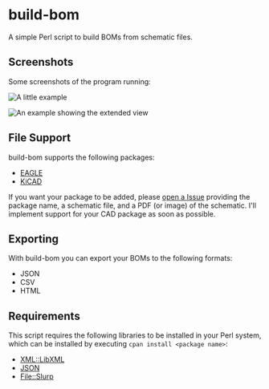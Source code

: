 # build-bom

A simple Perl script to build BOMs from schematic files.


## Screenshots

Some screenshots of the program running:

![A little example](http://i.imgur.com/8cn89F7.png)

![An example showing the extended view](http://i.imgur.com/NZrKEoD.png)


## File Support

build-bom supports the following packages:

  - [EAGLE](http://www.cadsoftusa.com/)
  - [KiCAD](http://www.kicad-pcb.org/)

If you want your package to be added, please [open a Issue](https://github.com/nathanpc/build-bom/issues/new) providing the package name, a schematic file, and a PDF (or image) of the schematic. I'll implement support for your CAD package as soon as possible.


## Exporting

With build-bom you can export your BOMs to the following formats:

  - JSON
  - CSV
  - HTML


## Requirements

This script requires the following libraries to be installed in your Perl system, which can be installed by executing `cpan install <package name>`:

  - [XML::LibXML](http://search.cpan.org/dist/XML-LibXML/LibXML.pod)
  - [JSON](http://search.cpan.org/~makamaka/JSON-2.59/lib/JSON.pm)
  - [File::Slurp](http://search.cpan.org/~uri/File-Slurp-9999.19/lib/File/Slurp.pm)
